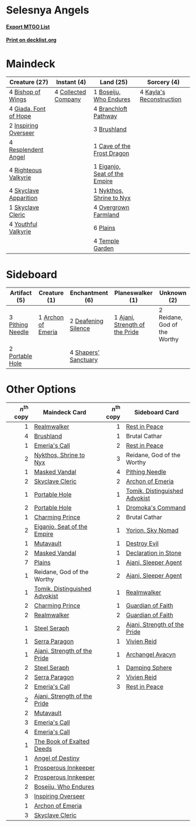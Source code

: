 # Selesnya Angels

#### [Export MTGO List](../collection/Selesnya%20Angels/Selesnya%20Angels.txt)
#### [Print on decklist.org](http://decklist.org/?deckmain=4%09Bishop%20of%20Wings%0A1%09Boseiju,%20Who%20Endures%0A4%09Branchloft%20Pathway%0A3%09Brushland%0A1%09Cave%20of%20the%20Frost%20Dragon%0A4%09Collected%20Company%0A1%09Eiganjo,%20Seat%20of%20the%20Empire%0A4%09Giada,%20Font%20of%20Hope%0A2%09Inspiring%20Overseer%0A4%09Kayla's%20Reconstruction%0A1%09Nykthos,%20Shrine%20to%20Nyx%0A4%09Overgrown%20Farmland%0A6%09Plains%0A4%09Resplendent%20Angel%0A4%09Righteous%20Valkyrie%0A4%09Skyclave%20Apparition%0A1%09Skyclave%20Cleric%0A4%09Temple%20Garden%0A4%09Youthful%20Valkyrie&deckside=1%09Ajani,%20Strength%20of%20the%20Pride%0A1%09Archon%20of%20Emeria%0A2%09Deafening%20Silence%0A3%09Pithing%20Needle%0A2%09Portable%20Hole%0A2%09Reidane,%20God%20of%20the%20Worthy%0A4%09Shapers'%20Sanctuary)
# Maindeck

|                                         Creature (27)                                          |                                         Instant (4)                                          |                                               Land (25)                                                |                                            Sorcery (4)                                            |
|------------------------------------------------------------------------------------------------|----------------------------------------------------------------------------------------------|--------------------------------------------------------------------------------------------------------|---------------------------------------------------------------------------------------------------|
|4 [Bishop of Wings](http://gatherer.wizards.com/Pages/Card/Details.aspx?multiverseid=466762)    |4 [Collected Company](http://gatherer.wizards.com/Pages/Card/Details.aspx?multiverseid=394519)|1 [Boseiju, Who Endures](http://gatherer.wizards.com/Pages/Card/Details.aspx?multiverseid=548579)       |4 [Kayla's Reconstruction](http://gatherer.wizards.com/Pages/Card/Details.aspx?multiverseid=583595)|
|4 [Giada, Font of Hope](http://gatherer.wizards.com/Pages/Card/Details.aspx?multiverseid=555215)|                                                                                              |4 [Branchloft Pathway](http://gatherer.wizards.com/Pages/Card/Details.aspx?multiverseid=491909)         |                                                                                                   |
|2 [Inspiring Overseer](http://gatherer.wizards.com/Pages/Card/Details.aspx?multiverseid=555219) |                                                                                              |3 [Brushland](http://gatherer.wizards.com/Pages/Card/Details.aspx?multiverseid=129496)                  |                                                                                                   |
|4 [Resplendent Angel](http://gatherer.wizards.com/Pages/Card/Details.aspx?multiverseid=447170)  |                                                                                              |1 [Cave of the Frost Dragon](http://gatherer.wizards.com/Pages/Card/Details.aspx?multiverseid=527540)   |                                                                                                   |
|4 [Righteous Valkyrie](http://gatherer.wizards.com/Pages/Card/Details.aspx?multiverseid=503630) |                                                                                              |1 [Eiganjo, Seat of the Empire](http://gatherer.wizards.com/Pages/Card/Details.aspx?multiverseid=548581)|                                                                                                   |
|4 [Skyclave Apparition](http://gatherer.wizards.com/Pages/Card/Details.aspx?multiverseid=495603)|                                                                                              |1 [Nykthos, Shrine to Nyx](http://gatherer.wizards.com/Pages/Card/Details.aspx?multiverseid=373713)     |                                                                                                   |
|1 [Skyclave Cleric](http://gatherer.wizards.com/Pages/Card/Details.aspx?multiverseid=491666)    |                                                                                              |4 [Overgrown Farmland](http://gatherer.wizards.com/Pages/Card/Details.aspx?multiverseid=535064)         |                                                                                                   |
|4 [Youthful Valkyrie](http://gatherer.wizards.com/Pages/Card/Details.aspx?multiverseid=506924)  |                                                                                              |6 [Plains](http://gatherer.wizards.com/Pages/Card/Details.aspx?multiverseid=439856)                     |                                                                                                   |
|                                                                                                |                                                                                              |4 [Temple Garden](http://gatherer.wizards.com/Pages/Card/Details.aspx?multiverseid=405112)              |                                                                                                   |


# Sideboard

|                                       Artifact (5)                                        |                                        Creature (1)                                         |                                        Enchantment (6)                                        |                                            Planeswalker (1)                                             |        Unknown (2)         |
|-------------------------------------------------------------------------------------------|---------------------------------------------------------------------------------------------|-----------------------------------------------------------------------------------------------|---------------------------------------------------------------------------------------------------------|----------------------------|
|3 [Pithing Needle](http://gatherer.wizards.com/Pages/Card/Details.aspx?multiverseid=129526)|1 [Archon of Emeria](http://gatherer.wizards.com/Pages/Card/Details.aspx?multiverseid=495594)|2 [Deafening Silence](http://gatherer.wizards.com/Pages/Card/Details.aspx?multiverseid=472972) |1 [Ajani, Strength of the Pride](http://gatherer.wizards.com/Pages/Card/Details.aspx?multiverseid=466756)|2 Reidane, God of the Worthy|
|2 [Portable Hole](http://gatherer.wizards.com/Pages/Card/Details.aspx?multiverseid=527320) |                                                                                             |4 [Shapers' Sanctuary](http://gatherer.wizards.com/Pages/Card/Details.aspx?multiverseid=435362)|                                                                                                         |                            |


# Other Options

|*n*<sup>th</sup> copy|                                             Maindeck Card                                              |*n*<sup>th</sup> copy|                                             Sideboard Card                                             |
|--------------------:|--------------------------------------------------------------------------------------------------------|--------------------:|--------------------------------------------------------------------------------------------------------|
|                    1|[Realmwalker](http://gatherer.wizards.com/Pages/Card/Details.aspx?multiverseid=503804)                  |                    1|[Rest in Peace](http://gatherer.wizards.com/Pages/Card/Details.aspx?multiverseid=442021)                |
|                    4|[Brushland](http://gatherer.wizards.com/Pages/Card/Details.aspx?multiverseid=129496)                    |                    1|Brutal Cathar                                                                                           |
|                    1|[Emeria's Call](http://gatherer.wizards.com/Pages/Card/Details.aspx?multiverseid=491633)                |                    2|[Rest in Peace](http://gatherer.wizards.com/Pages/Card/Details.aspx?multiverseid=442021)                |
|                    2|[Nykthos, Shrine to Nyx](http://gatherer.wizards.com/Pages/Card/Details.aspx?multiverseid=373713)       |                    3|Reidane, God of the Worthy                                                                              |
|                    1|[Masked Vandal](http://gatherer.wizards.com/Pages/Card/Details.aspx?multiverseid=503800)                |                    4|[Pithing Needle](http://gatherer.wizards.com/Pages/Card/Details.aspx?multiverseid=129526)               |
|                    2|[Skyclave Cleric](http://gatherer.wizards.com/Pages/Card/Details.aspx?multiverseid=491666)              |                    2|[Archon of Emeria](http://gatherer.wizards.com/Pages/Card/Details.aspx?multiverseid=495594)             |
|                    1|[Portable Hole](http://gatherer.wizards.com/Pages/Card/Details.aspx?multiverseid=527320)                |                    1|[Tomik, Distinguished Advokist](http://gatherer.wizards.com/Pages/Card/Details.aspx?multiverseid=460961)|
|                    2|[Portable Hole](http://gatherer.wizards.com/Pages/Card/Details.aspx?multiverseid=527320)                |                    1|[Dromoka's Command](http://gatherer.wizards.com/Pages/Card/Details.aspx?multiverseid=394558)            |
|                    1|[Charming Prince](http://gatherer.wizards.com/Pages/Card/Details.aspx?multiverseid=472970)              |                    2|Brutal Cathar                                                                                           |
|                    2|[Eiganjo, Seat of the Empire](http://gatherer.wizards.com/Pages/Card/Details.aspx?multiverseid=548581)  |                    1|[Yorion, Sky Nomad](http://gatherer.wizards.com/Pages/Card/Details.aspx?multiverseid=479752)            |
|                    1|[Mutavault](http://gatherer.wizards.com/Pages/Card/Details.aspx?multiverseid=370733)                    |                    1|[Destroy Evil](http://gatherer.wizards.com/Pages/Card/Details.aspx?multiverseid=574497)                 |
|                    2|[Masked Vandal](http://gatherer.wizards.com/Pages/Card/Details.aspx?multiverseid=503800)                |                    1|[Declaration in Stone](http://gatherer.wizards.com/Pages/Card/Details.aspx?multiverseid=409750)         |
|                    7|[Plains](http://gatherer.wizards.com/Pages/Card/Details.aspx?multiverseid=439856)                       |                    1|[Ajani, Sleeper Agent](http://gatherer.wizards.com/Pages/Card/Details.aspx?multiverseid=574672)         |
|                    1|Reidane, God of the Worthy                                                                              |                    2|[Ajani, Sleeper Agent](http://gatherer.wizards.com/Pages/Card/Details.aspx?multiverseid=574672)         |
|                    1|[Tomik, Distinguished Advokist](http://gatherer.wizards.com/Pages/Card/Details.aspx?multiverseid=460961)|                    1|[Realmwalker](http://gatherer.wizards.com/Pages/Card/Details.aspx?multiverseid=503804)                  |
|                    2|[Charming Prince](http://gatherer.wizards.com/Pages/Card/Details.aspx?multiverseid=472970)              |                    1|[Guardian of Faith](http://gatherer.wizards.com/Pages/Card/Details.aspx?multiverseid=527305)            |
|                    2|[Realmwalker](http://gatherer.wizards.com/Pages/Card/Details.aspx?multiverseid=503804)                  |                    2|[Guardian of Faith](http://gatherer.wizards.com/Pages/Card/Details.aspx?multiverseid=527305)            |
|                    1|[Steel Seraph](http://gatherer.wizards.com/Pages/Card/Details.aspx?multiverseid=583623)                 |                    2|[Ajani, Strength of the Pride](http://gatherer.wizards.com/Pages/Card/Details.aspx?multiverseid=466756) |
|                    1|[Serra Paragon](http://gatherer.wizards.com/Pages/Card/Details.aspx?multiverseid=574512)                |                    1|[Vivien Reid](http://gatherer.wizards.com/Pages/Card/Details.aspx?multiverseid=447344)                  |
|                    1|[Ajani, Strength of the Pride](http://gatherer.wizards.com/Pages/Card/Details.aspx?multiverseid=466756) |                    1|[Archangel Avacyn](http://gatherer.wizards.com/Pages/Card/Details.aspx?multiverseid=409741)             |
|                    2|[Steel Seraph](http://gatherer.wizards.com/Pages/Card/Details.aspx?multiverseid=583623)                 |                    1|[Damping Sphere](http://gatherer.wizards.com/Pages/Card/Details.aspx?multiverseid=443101)               |
|                    2|[Serra Paragon](http://gatherer.wizards.com/Pages/Card/Details.aspx?multiverseid=574512)                |                    2|[Vivien Reid](http://gatherer.wizards.com/Pages/Card/Details.aspx?multiverseid=447344)                  |
|                    2|[Emeria's Call](http://gatherer.wizards.com/Pages/Card/Details.aspx?multiverseid=491633)                |                    3|[Rest in Peace](http://gatherer.wizards.com/Pages/Card/Details.aspx?multiverseid=442021)                |
|                    2|[Ajani, Strength of the Pride](http://gatherer.wizards.com/Pages/Card/Details.aspx?multiverseid=466756) |                     |                                                                                                        |
|                    2|[Mutavault](http://gatherer.wizards.com/Pages/Card/Details.aspx?multiverseid=370733)                    |                     |                                                                                                        |
|                    3|[Emeria's Call](http://gatherer.wizards.com/Pages/Card/Details.aspx?multiverseid=491633)                |                     |                                                                                                        |
|                    4|[Emeria's Call](http://gatherer.wizards.com/Pages/Card/Details.aspx?multiverseid=491633)                |                     |                                                                                                        |
|                    1|[The Book of Exalted Deeds](http://gatherer.wizards.com/Pages/Card/Details.aspx?multiverseid=527291)    |                     |                                                                                                        |
|                    1|[Angel of Destiny](http://gatherer.wizards.com/Pages/Card/Details.aspx?multiverseid=491623)             |                     |                                                                                                        |
|                    1|[Prosperous Innkeeper](http://gatherer.wizards.com/Pages/Card/Details.aspx?multiverseid=527487)         |                     |                                                                                                        |
|                    2|[Prosperous Innkeeper](http://gatherer.wizards.com/Pages/Card/Details.aspx?multiverseid=527487)         |                     |                                                                                                        |
|                    2|[Boseiju, Who Endures](http://gatherer.wizards.com/Pages/Card/Details.aspx?multiverseid=548579)         |                     |                                                                                                        |
|                    3|[Inspiring Overseer](http://gatherer.wizards.com/Pages/Card/Details.aspx?multiverseid=555219)           |                     |                                                                                                        |
|                    1|[Archon of Emeria](http://gatherer.wizards.com/Pages/Card/Details.aspx?multiverseid=495594)             |                     |                                                                                                        |
|                    3|[Skyclave Cleric](http://gatherer.wizards.com/Pages/Card/Details.aspx?multiverseid=491666)              |                     |                                                                                                        |

